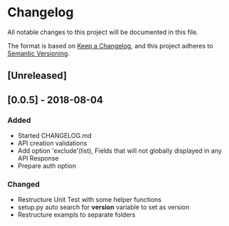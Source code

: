 # Changelog
All notable changes to this project will be documented in this file.

The format is based on [Keep a Changelog](https://keepachangelog.com/en/1.0.0/),
and this project adheres to [Semantic Versioning](https://semver.org/spec/v2.0.0.html).

## [Unreleased]

## [0.0.5] - 2018-08-04
### Added
- Started CHANGELOG.md
- API creation validations
- Add option 'exclude'(list), Fields that will not globally displayed in any API Response
- Prepare auth option

### Changed
- Restructure Unit Test with some helper functions
- setup.py auto search for __version__ variable to set as version
- Restructure exampls to separate folders
